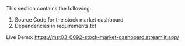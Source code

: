 This section contains the following:
1. Source Code for the stock market dashboard
2. Dependencies in requirements.txt

Live Demo:
https://mst03-0092-stock-market-dashboard.streamlit.app/
